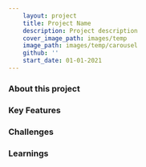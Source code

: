 ```yaml
---
    layout: project
    title: Project Name
    description: Project description
    cover_image_path: images/temp
    image_path: images/temp/carousel
    github: ''
    start_date: 01-01-2021
---
```


### About this project

### Key Features

### Challenges

### Learnings